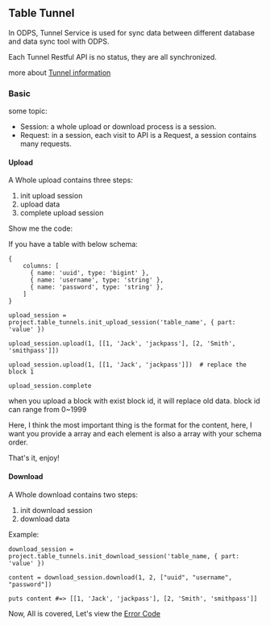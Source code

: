 ## Table Tunnel

In ODPS, Tunnel Service is used for sync data between different database and data sync tool with ODPS.

Each Tunnel Restful API is no status, they are all synchronized.

more about [Tunnel information](http://repo.aliyun.com/api-doc/Tunnel/tunnel_brief/index.html)


### Basic

some topic:

+ Session: a whole upload or download process is a session.
+ Request: in a session, each visit to API is a Request, a session contains many requests.

#### Upload

A Whole upload contains three steps:

1. init upload session
2. upload data
3. complete upload session


Show me the code:

If you have a table with below schema:

	{
	    columns: [
	      { name: 'uuid', type: 'bigint' },
	      { name: 'username', type: 'string' },
	      { name: 'password', type: 'string' },
	    ]
	}
	
    upload_session = project.table_tunnels.init_upload_session('table_name', { part: 'value' })
    
    upload_session.upload(1, [[1, 'Jack', 'jackpass'], [2, 'Smith', 'smithpass']])
    
    upload_session.upload(1, [[1, 'Jack', 'jackpass']])  # replace the block 1
    
    upload_session.complete
    

when you upload a block with exist block id, it will replace old data. block id can range from 0~1999

Here, I think the most important thing is the format for the content, here, I want you provide a array and each element is also a array with your schema order.

    
That's it, enjoy!    

#### Download

A Whole download contains two steps:

1. init download session
2. download data


Example:

    download_session = project.table_tunnels.init_download_session('table_name, { part: 'value' })
    
    content = download_session.download(1, 2, ["uuid", "username", "password"])
    
    puts content #=> [[1, 'Jack', 'jackpass'], [2, 'Smith', 'smithpass']]


Now, All is covered, Let's view the [Error Code](./error.md)    
    

